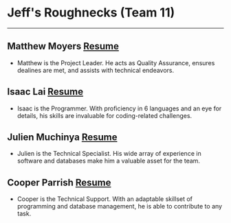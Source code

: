 # Jeff's Roughnecks (Team 11)

---

## Matthew Moyers [Resume](../resumes/matthew-resume.md)
* Matthew is the Project Leader. He acts as Quality Assurance, ensures dealines are met, and assists with technical endeavors.
  
## Isaac Lai [Resume](../resumes/isaac-resume.md)
* Isaac is the Programmer. With proficiency in 6 languages and an eye for details, his skills are invaluable for coding-related challenges.
  
## Julien Muchinya [Resume](../resumes/Julien-Muchinya_resume.md)
* Julien is the Technical Specialist. His wide array of experience in software and databases make him a valuable asset for the team.
  
## Cooper Parrish [Resume](../resumes/cooper-parrish_resume)
* Cooper is the Technical Support. With an adaptable skillset of programming and database management, he is able to contribute to any task.
